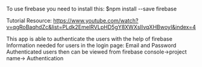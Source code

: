 To use firebase you need to install this:
$npm install --save firebase

Tutorial Resource:
https://www.youtube.com/watch?v=qgRoBaqhdZc&list=PLdk2EmelRVLpHD5gY8XWXsIIvqXHBwoyI&index=4


This app is able to authenticate the users with the help of firebase
Information needed for users in the login page: Email and Password
Authenticated users then can be viewed from firebase console->project name-> Authentication
